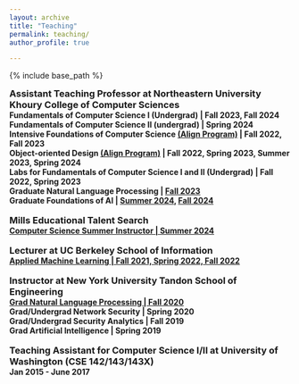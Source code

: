 ```yaml
---
layout: archive
title: "Teaching"
permalink: teaching/
author_profile: true

---
```


<style type='text/css'>
h2, h3, h4, h5, h6 {margin: 0;}
.br {display: block; margin-bottom: 0em; margin: 0;} 
</style>

{% include base_path %}

### Assistant Teaching Professor at Northeastern University Khoury College of Computer Sciences
#### Fundamentals of Computer Science I (Undergrad) | Fall 2023, Fall 2024
#### Fundamentals of Computer Science II (undergrad) | Spring 2024
#### Intensive Foundations of Computer Science [(Align Program)](https://www.khoury.northeastern.edu/programs/align-masters-of-science-in-computer-science/) | Fall 2022, Fall 2023
#### Object-oriented Design [(Align Program)](https://www.khoury.northeastern.edu/programs/align-masters-of-science-in-computer-science/) | Fall 2022, Spring 2023, Summer 2023, Spring 2024
#### Labs for Fundamentals of Computer Science I and II (Undergrad) | Fall 2022, Spring 2023
#### Graduate Natural Language Processing | [Fall 2023](https://rasikabh.github.io/nlp2023/)
#### Graduate Foundations of AI | [Summer 2024](https://rasikabh.github.io/ai2024su/), [Fall 2024](https://rasikabh.github.io/ai2024f/)
<br/>

### Mills Educational Talent Search
#### [Computer Science Summer Instructor | Summer 2024](https://mets.sites.northeastern.edu/)
<br/>

### Lecturer at UC Berkeley School of Information
#### [Applied Machine Learning | Fall 2021, Spring 2022, Fall 2022](https://github.com/MIDS-W207/rasikabh/tree/main/live_sessions)
<br/>

### Instructor at New York University Tandon School of Engineering
#### [Grad Natural Language Processing | Fall 2020](https://rasikabh.github.io/nlp2020/)
#### Grad/Undergrad Network Security | Spring 2020
#### Grad/Undergrad Security Analytics | Fall 2019
#### Grad Artificial Intelligence | Spring 2019
<br/>

### Teaching Assistant for Computer Science I/II at University of Washington (CSE 142/143/143X)
#### Jan 2015 - June 2017
